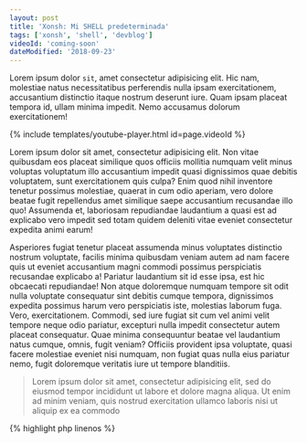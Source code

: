 ```yaml
---
layout: post
title: 'Xonsh: Mi SHELL predeterminada'
tags: ['xonsh', 'shell', 'devblog']
videoId: 'coming-soon'
dateModified: '2018-09-23'
---
```


Lorem ipsum dolor `sit`, amet consectetur adipisicing elit. Hic nam, molestiae
natus necessitatibus perferendis nulla ipsam exercitationem, accusantium
distinctio itaque nostrum deserunt iure. Quam ipsam placeat tempora id, ullam
minima impedit. Nemo accusamus dolorum exercitationem!

{% include templates/youtube-player.html id=page.videoId %}

Lorem ipsum dolor sit amet, consectetur adipisicing elit. Non vitae quibusdam
eos placeat similique quos officiis mollitia numquam velit minus voluptas
voluptatum illo accusantium impedit quasi dignissimos quae debitis voluptatem,
sunt exercitationem quis culpa? Enim quod nihil inventore tenetur possimus
molestiae, quaerat in cum odio aperiam, vero dolore beatae fugit repellendus
amet similique saepe accusantium recusandae illo quo! Assumenda et, laboriosam
repudiandae laudantium a quasi est ad explicabo vero impedit sed totam quidem
deleniti vitae eveniet consectetur expedita animi earum!

Asperiores fugiat tenetur placeat assumenda minus voluptates distinctio nostrum voluptate, facilis
minima quibusdam veniam autem ad nam facere quis ut eveniet accusantium magni
commodi possimus perspiciatis recusandae explicabo a! Pariatur laudantium sit id
esse ipsa, est hic obcaecati repudiandae! Non atque doloremque numquam tempore
sit odit nulla voluptate consequatur sint debitis cumque tempora, dignissimos
expedita possimus harum vero perspiciatis iste, molestias laborum fuga. Vero,
exercitationem. Commodi, sed iure fugiat sit cum vel animi velit tempore neque
odio pariatur, excepturi nulla impedit consectetur autem placeat consequatur.
Quae minima consequuntur beatae vel laudantium natus cumque, omnis, fugit
veniam? Officiis provident ipsa voluptate, quasi facere molestiae eveniet nisi
numquam, non fugiat quas nulla eius pariatur nemo, fugit doloremque veritatis
iure ut tempore blanditiis.

> Lorem ipsum dolor sit amet, consectetur adipisicing elit, sed do eiusmod
> tempor incididunt ut labore et dolore magna aliqua. Ut enim ad minim veniam,
> quis nostrud exercitation ullamco laboris nisi ut aliquip ex ea commodo

{% highlight php linenos %}

<?php

public function miFuncion($value='')
{
    echo $value."Esta es una expresion larga para ver que sucede si es demasiado largo en mi pagina los codigos que vaya poniendo";
}

{% endhighlight %}

{% highlight python linenos %}

def miFuncion(value):
    print(value)

{% endhighlight %}